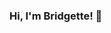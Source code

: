 ### Hi, I'm Bridgette!  👋

<!--
**brdgttbrwn/brdgttbrwn** is a ✨ _special_ ✨ repository because its `README.md` (this file) appears on your GitHub profile.

I am a front-end engineer with expierence developing TypeScript/JavaScript applications. Read below to learn a little more about my technical experience. 


### Other places to find me

[title](linkedin.com/in/bridgette-howard)
